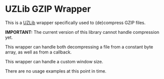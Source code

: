 # UZLib GZIP Wrapper
This is a [UZLib](https://github.com/pfalcon/uzlib.git) wrapper specifically used to (de)compress GZIP files.

**IMPORTANT:** The current version of this library cannot handle compression yet.

This wrapper can handle both decompressing a file from a constant byte array, as well as from a callback.

This wrapper can handle a custom window size.

There are no usage examples at this point in time.

